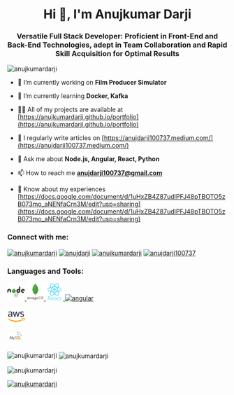 <h1 align="center">Hi 👋, I'm Anujkumar Darji</h1>
<h3 align="center">Versatile Full Stack Developer: Proficient in Front-End and Back-End Technologies, adept in Team Collaboration and Rapid Skill Acquisition for Optimal Results</h3> 

<p align="left"> <img src="https://komarev.com/ghpvc/?username=anujkumardarji&label=Profile%20views&color=0e75b6&style=flat" alt="anujkumardarji" /> </p>



- 🔭 I’m currently working on **Film Producer Simulator**

- 🌱 I’m currently learning **Docker, Kafka**

- 👨‍💻 All of my projects are available at [https://anujkumardarji.github.io/portfolio](https://anujkumardarji.github.io/portfolio)

- 📝 I regularly write articles on [https://anujdarji100737.medium.com/](https://anujdarji100737.medium.com/)

- 💬 Ask me about **Node.js, Angular, React, Python**

- 📫 How to reach me **anujdarji100737@gmail.com**

- 📄 Know about my experiences [https://docs.google.com/document/d/1uHxZB4Z87udIPFJ48pTBOTO5zB073mo_aNENfaCrn3M/edit?usp=sharing](https://docs.google.com/document/d/1uHxZB4Z87udIPFJ48pTBOTO5zB073mo_aNENfaCrn3M/edit?usp=sharing)

<h3 align="left">Connect with me:</h3>
<p align="left">
<a href="https://dev.to/anujkumardarji" target="blank"><img align="center" src="https://raw.githubusercontent.com/rahuldkjain/github-profile-readme-generator/master/src/images/icons/Social/devto.svg" alt="anujkumardarji" height="30" width="40" /></a>
<a href="https://twitter.com/anujdarji" target="blank"><img align="center" src="https://raw.githubusercontent.com/rahuldkjain/github-profile-readme-generator/master/src/images/icons/Social/twitter.svg" alt="anujdarji" height="30" width="40" /></a>
<a href="https://linkedin.com/in/anujkumardarji" target="blank"><img align="center" src="https://raw.githubusercontent.com/rahuldkjain/github-profile-readme-generator/master/src/images/icons/Social/linked-in-alt.svg" alt="anujkumardarji" height="30" width="40" /></a>
<a href="https://medium.com/anujdarji100737" target="blank"><img align="center" src="https://raw.githubusercontent.com/rahuldkjain/github-profile-readme-generator/master/src/images/icons/Social/medium.svg" alt="anujdarji100737" height="30" width="40" /></a>
</p>

<h3 align="left">Languages and Tools:</h3>
<p align="left"> 
<a href="https://nodejs.org" target="_blank" rel="noreferrer"> <img src="https://raw.githubusercontent.com/devicons/devicon/master/icons/nodejs/nodejs-original-wordmark.svg" alt="nodejs" width="40" height="40"/> </a> 
<a href="https://www.mongodb.com/" target="_blank" rel="noreferrer"> <img src="https://raw.githubusercontent.com/devicons/devicon/master/icons/mongodb/mongodb-original-wordmark.svg" alt="mongodb" width="40" height="40"/> </a> 
<a href="https://reactjs.org/" target="_blank" rel="noreferrer"> <img src="https://raw.githubusercontent.com/devicons/devicon/master/icons/react/react-original-wordmark.svg" alt="react" width="40" height="40"/> </a> 
<a href="https://angular.io" target="_blank" rel="noreferrer"> <img src="https://angular.io/assets/images/logos/angular/angular.svg" alt="angular" width="40" height="40"/> </a> 



<a href="https://aws.amazon.com" target="_blank" rel="noreferrer"> <img src="https://raw.githubusercontent.com/devicons/devicon/master/icons/amazonwebservices/amazonwebservices-original-wordmark.svg" alt="aws" width="40" height="40"/></a>  
<a href="https://www.mysql.com/" target="_blank" rel="noreferrer"> <img src="https://raw.githubusercontent.com/github/explore/80688e429a7d4ef2fca1e82350fe8e3517d3494d/topics/mysql/mysql.png" alt="mysql" width="40" height="40"/> </a>
<p><img align="left" src="https://github-readme-stats.vercel.app/api/top-langs?username=anujkumardarji&show_icons=true&locale=en&layout=compact" alt="anujkumardarji" /></p>

<p>&nbsp;<img align="center" src="https://github-readme-stats.vercel.app/api?username=anujkumardarji&show_icons=true&locale=en" alt="anujkumardarji" /></p>

<p><img align="center" src="https://github-readme-streak-stats.herokuapp.com/?user=anujkumardarji&" alt="anujkumardarji" /></p>


<p align="left"> <a href="https://github.com/ryo-ma/github-profile-trophy"><img src="https://github-profile-trophy.vercel.app/?username=anujkumardarji" alt="anujkumardarji" /></a> </p>
